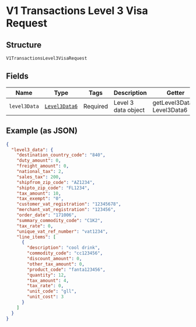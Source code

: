 
# V1 Transactions Level 3 Visa Request

## Structure

`V1TransactionsLevel3VisaRequest`

## Fields

| Name | Type | Tags | Description | Getter | Setter |
|  --- | --- | --- | --- | --- | --- |
| `level3Data` | [`Level3Data6`](../../doc/models/level-3-data-6.md) | Required | Level 3 data object | getLevel3Data(): Level3Data6 | setLevel3Data(Level3Data6 level3Data): void |

## Example (as JSON)

```json
{
  "level3_data": {
    "destination_country_code": "840",
    "duty_amount": 0,
    "freight_amount": 0,
    "national_tax": 2,
    "sales_tax": 200,
    "shipfrom_zip_code": "AZ1234",
    "shipto_zip_code": "FL1234",
    "tax_amount": 10,
    "tax_exempt": "0",
    "customer_vat_registration": "12345678",
    "merchant_vat_registration": "123456",
    "order_date": "171006",
    "summary_commodity_code": "C1K2",
    "tax_rate": 0,
    "unique_vat_ref_number": "vat1234",
    "line_items": [
      {
        "description": "cool drink",
        "commodity_code": "cc123456",
        "discount_amount": 0,
        "other_tax_amount": 0,
        "product_code": "fanta123456",
        "quantity": 12,
        "tax_amount": 4,
        "tax_rate": 0,
        "unit_code": "gll",
        "unit_cost": 3
      }
    ]
  }
}
```

